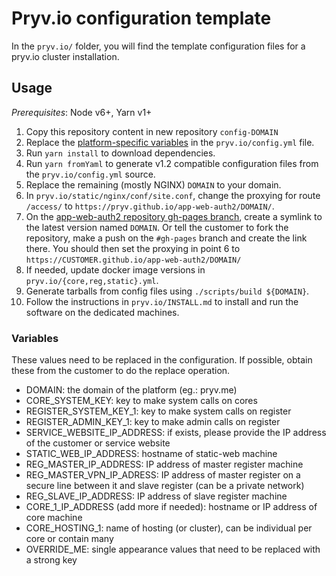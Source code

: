 # Pryv.io configuration template

In the `pryv.io/` folder, you will find the template configuration files for a pryv.io cluster installation.

## Usage

*Prerequisites*: Node v6+, Yarn v1+

1. Copy this repository content in new repository `config-DOMAIN`
2. Replace the [platform-specific variables](#variables) in the `pryv.io/config.yml` file.
3. Run `yarn install` to download dependencies.
4. Run `yarn fromYaml` to generate v1.2 compatible configuration files from the `pryv.io/config.yml` source.
5. Replace the remaining (mostly NGINX) `DOMAIN` to your domain.
6. In `pryv.io/static/nginx/conf/site.conf`, change the proxying for route `/access/` to `https://pryv.github.io/app-web-auth2/DOMAIN/`.
7. On the [app-web-auth2 repository gh-pages branch](https://github.com/pryv/app-web-auth2/), create a symlink to the latest version named `DOMAIN`. Or tell the customer to fork the repository, make a push on the `#gh-pages` branch and create the link there. You should then set the proxying in point 6 to `https://CUSTOMER.github.io/app-web-auth2/DOMAIN/`
8. If needed, update docker image versions in `pryv.io/{core,reg,static}.yml`.
9. Generate tarballs from config files using `./scripts/build ${DOMAIN}`.
10. Follow the instructions in `pryv.io/INSTALL.md` to install and run the software on the dedicated machines.

### Variables

These values need to be replaced in the configuration. If possible, obtain these from the customer to do the replace operation.

* DOMAIN: the domain of the platform (eg.: pryv.me)
* CORE_SYSTEM_KEY: key to make system calls on cores
* REGISTER_SYSTEM_KEY_1: key to make system calls on register
* REGISTER_ADMIN_KEY_1: key to make admin calls on register
* SERVICE_WEBSITE_IP_ADDRESS: if exists, please provide the IP address of the customer or service website
* STATIC_WEB_IP_ADDRESS: hostname of static-web machine
* REG_MASTER_IP_ADDRESS: IP address of master register machine
* REG_MASTER_VPN_IP_ADRESS: IP address of master register on a secure line between it and slave register (can be a private network)
* REG_SLAVE_IP_ADDRESS: IP address of slave register machine
* CORE_1_IP_ADDRESS (add more if needed): hostname or IP address of core machine
* CORE_HOSTING_1: name of hosting (or cluster), can be individual per core or contain many
* OVERRIDE_ME: single appearance values that need to be replaced with a strong key